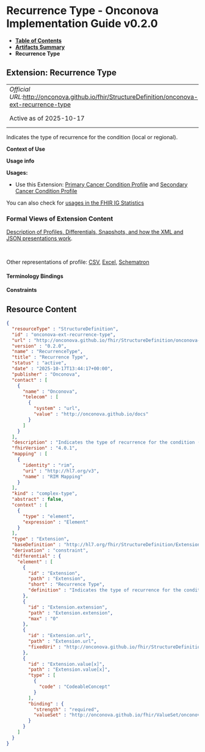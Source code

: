# Recurrence Type - Onconova Implementation Guide v0.2.0

* [**Table of Contents**](toc.md)
* [**Artifacts Summary**](artifacts.md)
* **Recurrence Type**

## Extension: Recurrence Type 

| | |
| :--- | :--- |
| *Official URL*:http://onconova.github.io/fhir/StructureDefinition/onconova-ext-recurrence-type | *Version*:0.2.0 |
| Active as of 2025-10-17 | *Computable Name*:RecurrenceType |

Indicates the type of recurrence for the condition (local or regional).

**Context of Use**

**Usage info**

**Usages:**

* Use this Extension: [Primary Cancer Condition Profile](StructureDefinition-onconova-primary-cancer-condition.md) and [Secondary Cancer Condition Profile](StructureDefinition-onconova-secondary-cancer-condition.md)

You can also check for [usages in the FHIR IG Statistics](https://packages2.fhir.org/xig/onconova.fhir|current/StructureDefinition/onconova-ext-recurrence-type)

### Formal Views of Extension Content

 [Description of Profiles, Differentials, Snapshots, and how the XML and JSON presentations work](http://build.fhir.org/ig/FHIR/ig-guidance/readingIgs.html#structure-definitions). 

 

Other representations of profile: [CSV](StructureDefinition-onconova-ext-recurrence-type.csv), [Excel](StructureDefinition-onconova-ext-recurrence-type.xlsx), [Schematron](StructureDefinition-onconova-ext-recurrence-type.sch) 

#### Terminology Bindings

#### Constraints



## Resource Content

```json
{
  "resourceType" : "StructureDefinition",
  "id" : "onconova-ext-recurrence-type",
  "url" : "http://onconova.github.io/fhir/StructureDefinition/onconova-ext-recurrence-type",
  "version" : "0.2.0",
  "name" : "RecurrenceType",
  "title" : "Recurrence Type",
  "status" : "active",
  "date" : "2025-10-17T13:44:17+00:00",
  "publisher" : "Onconova",
  "contact" : [
    {
      "name" : "Onconova",
      "telecom" : [
        {
          "system" : "url",
          "value" : "http://onconova.github.io/docs"
        }
      ]
    }
  ],
  "description" : "Indicates the type of recurrence for the condition (local or regional).",
  "fhirVersion" : "4.0.1",
  "mapping" : [
    {
      "identity" : "rim",
      "uri" : "http://hl7.org/v3",
      "name" : "RIM Mapping"
    }
  ],
  "kind" : "complex-type",
  "abstract" : false,
  "context" : [
    {
      "type" : "element",
      "expression" : "Element"
    }
  ],
  "type" : "Extension",
  "baseDefinition" : "http://hl7.org/fhir/StructureDefinition/Extension|4.0.1",
  "derivation" : "constraint",
  "differential" : {
    "element" : [
      {
        "id" : "Extension",
        "path" : "Extension",
        "short" : "Recurrence Type",
        "definition" : "Indicates the type of recurrence for the condition (local or regional)."
      },
      {
        "id" : "Extension.extension",
        "path" : "Extension.extension",
        "max" : "0"
      },
      {
        "id" : "Extension.url",
        "path" : "Extension.url",
        "fixedUri" : "http://onconova.github.io/fhir/StructureDefinition/onconova-ext-recurrence-type"
      },
      {
        "id" : "Extension.value[x]",
        "path" : "Extension.value[x]",
        "type" : [
          {
            "code" : "CodeableConcept"
          }
        ],
        "binding" : {
          "strength" : "required",
          "valueSet" : "http://onconova.github.io/fhir/ValueSet/onconova-vs-recurrence-type|0.2.0"
        }
      }
    ]
  }
}

```
